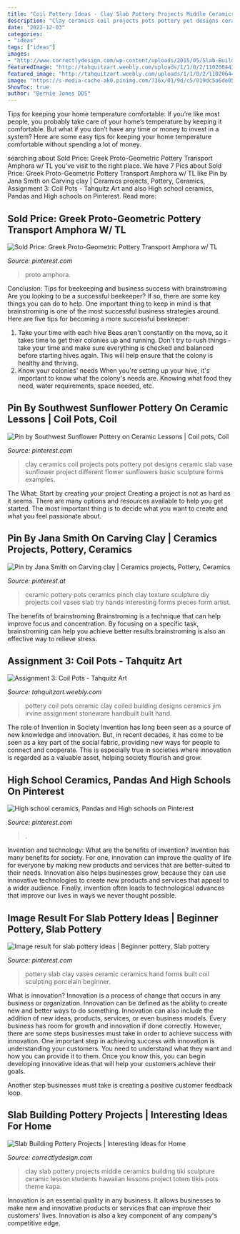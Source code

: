 ```yaml
---
title: "Coil Pottery Ideas - Clay Slab Pottery Projects Middle Ceramics Building Tiki Sculpture Ceramic Lesson Students Hawaiian Lessons Project Totem Tikis Pots Theme Kapa"
description: "Clay ceramics coil projects pots pottery pot designs ceramic slab vase sunflower project different flower sunflowers basic sculpture forms examples"
date: "2022-12-03"
categories:
- "ideas"
tags: ["ideas"]
images:
- "http://www.correctlydesign.com/wp-content/uploads/2015/05/Slab-Building-Pottery-Projects-5.jpg"
featuredImage: "http://tahquitzart.weebly.com/uploads/1/1/0/2/110206443/baa8bcac7539021a62d4732c46f364aa-coil-pots-coiled-pottery_1_orig.jpg"
featured_image: "http://tahquitzart.weebly.com/uploads/1/1/0/2/110206443/baa8bcac7539021a62d4732c46f364aa-coil-pots-coiled-pottery_1_orig.jpg"
image: "https://s-media-cache-ak0.pinimg.com/736x/01/9d/c5/019dc5a6de053093d136c8742c57b8e3.jpg"
ShowToc: true
author: "Bernie Jones DDS"
---
```



Tips for keeping your home temperature comfortable:
If you’re like most people, you probably take care of your home’s temperature by keeping it comfortable. But what if you don’t have any time or money to invest in a system? Here are some easy tips for keeping your home temperature comfortable without spending a lot of money.

	

		
searching about Sold Price: Greek Proto-Geometric Pottery Transport Amphora w/ TL you've visit to the right place. We have 7 Pics about Sold Price: Greek Proto-Geometric Pottery Transport Amphora w/ TL like Pin by Jana Smith on Carving clay | Ceramics projects, Pottery, Ceramics, Assignment 3: Coil Pots - Tahquitz Art and also High school ceramics, Pandas and High schools on Pinterest. Read more:
		
    
## Sold Price: Greek Proto-Geometric Pottery Transport Amphora W/ TL

<img loading=lazy src="https://i.pinimg.com/736x/ce/6d/4f/ce6d4f35061db1d3b2f5bc212679d7b7.jpg" onerror="this.onerror=null;this.src='https://tse2.mm.bing.net/th?id=OIP.lKUSvmIJABbqZoc_l_G3-gHaLG&amp;pid=15.1';" alt="Sold Price: Greek Proto-Geometric Pottery Transport Amphora w/ TL">

_Source: pinterest.com_

>proto amphora. 

	

Conclusion: Tips for beekeeping and business success with brainstroming
Are you looking to be a successful beekeeper? If so, there are some key things you can do to help. One important thing to keep in mind is that brainstroming is one of the most successful business strategies around. Here are five tips for becoming a more successful beekeeper:

1. Take your time with each hive
Bees aren't constantly on the move, so it takes time to get their colonies up and running. Don't try to rush things - take your time and make sure everything is checked and balanced before starting hives again. This will help ensure that the colony is healthy and thriving.
2. Know your colonies' needs
When you're setting up your hive, it's important to know what the colony's needs are. Knowing what food they need, water requirements, space needed, etc.

    
## Pin By Southwest Sunflower Pottery On Ceramic Lessons | Coil Pots, Coil

<img loading=lazy src="https://i.pinimg.com/736x/4d/e8/c0/4de8c0b27da2f88d3b14022fcfe05e50--clay-art-projects-ceramics-projects.jpg" onerror="this.onerror=null;this.src='https://tse1.mm.bing.net/th?id=OIP.QhpUaZ8rFKNlwhYlS6i9-AHaKi&amp;pid=15.1';" alt="Pin by Southwest Sunflower Pottery on Ceramic Lessons | Coil pots, Coil">

_Source: pinterest.com_

>clay ceramics coil projects pots pottery pot designs ceramic slab vase sunflower project different flower sunflowers basic sculpture forms examples. 

	

The What: Start by creating your project
Creating a project is not as hard as it seems. There are many options and resources available to help you get started. The most important thing is to decide what you want to create and what you feel passionate about.

    
## Pin By Jana Smith On Carving Clay | Ceramics Projects, Pottery, Ceramics

<img loading=lazy src="https://i.pinimg.com/originals/1c/a3/5f/1ca35f9fde3251246ad03cc154fb16a5.jpg" onerror="this.onerror=null;this.src='https://tse1.mm.bing.net/th?id=OIP.JeIxN1tnOhPo-R8KjdNLKwHaKr&amp;pid=15.1';" alt="Pin by Jana Smith on Carving clay | Ceramics projects, Pottery, Ceramics">

_Source: pinterest.at_

>ceramic pottery pots ceramics pinch clay texture sculpture diy projects coil vases slab try hands interesting forms pieces form artist. 

	

The benefits of brainstroming
Brainstroming is a technique that can help improve focus and concentration. By focusing on a specific task, brainstroming can help you achieve better results.brainstroming is also an effective way to relieve stress.

    
## Assignment 3: Coil Pots - Tahquitz Art

<img loading=lazy src="http://tahquitzart.weebly.com/uploads/1/1/0/2/110206443/baa8bcac7539021a62d4732c46f364aa-coil-pots-coiled-pottery_1_orig.jpg" onerror="this.onerror=null;this.src='https://tse4.mm.bing.net/th?id=OIP.H7ymN7aJz0w6JYnzjWhT6AHaJS&amp;pid=15.1';" alt="Assignment 3: Coil Pots - Tahquitz Art">

_Source: tahquitzart.weebly.com_

>pottery coil pots ceramic clay coiled building designs ceramics jim irvine assignment stoneware handbuilt built hand. 

	

The role of Invention in Society
Invention has long been seen as a source of new knowledge and innovation. But, in recent decades, it has come to be seen as a key part of the social fabric, providing new ways for people to connect and cooperate. This is especially true in societies where innovation is regarded as a valuable asset, helping society flourish and grow.

    
## High School Ceramics, Pandas And High Schools On Pinterest

<img loading=lazy src="https://s-media-cache-ak0.pinimg.com/736x/01/9d/c5/019dc5a6de053093d136c8742c57b8e3.jpg" onerror="this.onerror=null;this.src='https://tse3.mm.bing.net/th?id=OIP.wjQSpDUMLt3iqlhf1_P_0QHaJ6&amp;pid=15.1';" alt="High school ceramics, Pandas and High schools on Pinterest">

_Source: pinterest.com_

>. 

	

Invention and technology: What are the benefits of invention?
Invention has many benefits for society. For one, innovation can improve the quality of life for everyone by making new products and services that are better-suited to their needs. Innovation also helps businesses grow, because they can use innovative technologies to create new products and services that appeal to a wider audience. Finally, invention often leads to technological advances that improve our lives in ways we never thought possible.

    
## Image Result For Slab Pottery Ideas | Beginner Pottery, Slab Pottery

<img loading=lazy src="https://i.pinimg.com/originals/df/38/20/df3820cd04a137ef41aa46d10b410c49.jpg" onerror="this.onerror=null;this.src='https://tse2.mm.bing.net/th?id=OIP.Tg30PtGmthafjRPlIfhBSwHaLJ&amp;pid=15.1';" alt="Image result for slab pottery ideas | Beginner pottery, Slab pottery">

_Source: pinterest.com_

>pottery slab clay vases ceramic ceramics hand forms built coil sculpting porcelain beginner. 

	

What is innovation?
Innovation is a process of change that occurs in any business or organization. Innovation can be defined as the ability to create new and better ways to do something. Innovation can also include the addition of new ideas, products, services, or even business models. Every business has room for growth and innovation if done correctly. However, there are some steps businesses must take in order to achieve success with innovation.
One important step in achieving success with innovation is understanding your customers. You need to understand what they want and how you can provide it to them. Once you know this, you can begin developing innovative ideas that will help your customers achieve their goals.

Another step businesses must take is creating a positive customer feedback loop.

    
## Slab Building Pottery Projects | Interesting Ideas For Home

<img loading=lazy src="http://www.correctlydesign.com/wp-content/uploads/2015/05/Slab-Building-Pottery-Projects-5.jpg" onerror="this.onerror=null;this.src='https://tse4.mm.bing.net/th?id=OIP.irAHDUsI7zWO5REeqrYGtQHaGD&amp;pid=15.1';" alt="Slab Building Pottery Projects | Interesting Ideas for Home">

_Source: correctlydesign.com_

>clay slab pottery projects middle ceramics building tiki sculpture ceramic lesson students hawaiian lessons project totem tikis pots theme kapa. 

	

Innovation is an essential quality in any business. It allows businesses to make new and innovative products or services that can improve their customers' lives. Innovation is also a key component of any company's competitive edge.

